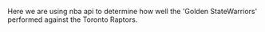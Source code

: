 Here we are using nba api to determine how well the 'Golden StateWarriors' performed against the Toronto Raptors.
